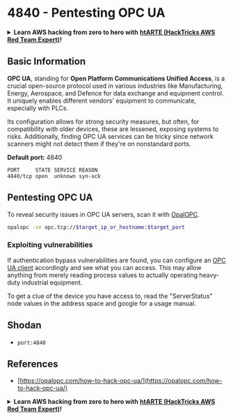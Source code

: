 # 4840 - Pentesting OPC UA

<details>

<summary><strong>Learn AWS hacking from zero to hero with</strong> <a href="https://training.hacktricks.xyz/courses/arte"><strong>htARTE (HackTricks AWS Red Team Expert)</strong></a><strong>!</strong></summary>

Other ways to support HackTricks:

* If you want to see your **company advertised in HackTricks** or **download HackTricks in PDF** Check the [**SUBSCRIPTION PLANS**](https://github.com/sponsors/carlospolop)!
* Get the [**official PEASS & HackTricks swag**](https://peass.creator-spring.com)
* Discover [**The PEASS Family**](https://opensea.io/collection/the-peass-family), our collection of exclusive [**NFTs**](https://opensea.io/collection/the-peass-family)
* **Join the** 💬 [**Discord group**](https://discord.gg/hRep4RUj7f) or the [**telegram group**](https://t.me/peass) or **follow** me on **Twitter** 🐦 [**@carlospolopm**](https://twitter.com/carlospolopm)**.**
* **Share your hacking tricks by submitting PRs to the** [**HackTricks**](https://github.com/carlospolop/hacktricks) and [**HackTricks Cloud**](https://github.com/carlospolop/hacktricks-cloud) github repos.

</details>

## Basic Information

**OPC UA**, standing for **Open Platform Communications Unified Access**, is a crucial open-source protocol used in various industries like Manufacturing, Energy, Aerospace, and Defence for data exchange and equipment control. It uniquely enables different vendors' equipment to communicate, especially with PLCs.

Its configuration allows for strong security measures, but often, for compatibility with older devices, these are lessened, exposing systems to risks. Additionally, finding OPC UA services can be tricky since network scanners might not detect them if they're on nonstandard ports.

**Default port:** 4840

```text
PORT     STATE SERVICE REASON
4840/tcp open  unknown syn-ack
```

## Pentesting OPC UA

To reveal security issues in OPC UA servers, scan it with [OpalOPC](https://opalopc.com/).

```bash
opalopc -vv opc.tcp://$target_ip_or_hostname:$target_port
```

### Exploiting vulnerabilities

If authentication bypass vulnerabilities are found, you can configure an [OPC UA client](https://www.prosysopc.com/products/opc-ua-browser/) accordingly and see what you can access. This may allow anything from merely reading process values to actually operating heavy-duty industrial equipment.

To get a clue of the device you have access to, read the "ServerStatus" node values in the address space and google for a usage manual.

## Shodan

* `port:4840`

## References

* [https://opalopc.com/how-to-hack-opc-ua/](https://opalopc.com/how-to-hack-opc-ua/)

<details>

<summary><strong>Learn AWS hacking from zero to hero with</strong> <a href="https://training.hacktricks.xyz/courses/arte"><strong>htARTE (HackTricks AWS Red Team Expert)</strong></a><strong>!</strong></summary>

Other ways to support HackTricks:

* If you want to see your **company advertised in HackTricks** or **download HackTricks in PDF** Check the [**SUBSCRIPTION PLANS**](https://github.com/sponsors/carlospolop)!
* Get the [**official PEASS & HackTricks swag**](https://peass.creator-spring.com)
* Discover [**The PEASS Family**](https://opensea.io/collection/the-peass-family), our collection of exclusive [**NFTs**](https://opensea.io/collection/the-peass-family)
* **Join the** 💬 [**Discord group**](https://discord.gg/hRep4RUj7f) or the [**telegram group**](https://t.me/peass) or **follow** me on **Twitter** 🐦 [**@carlospolopm**](https://twitter.com/carlospolopm)**.**
* **Share your hacking tricks by submitting PRs to the** [**HackTricks**](https://github.com/carlospolop/hacktricks) and [**HackTricks Cloud**](https://github.com/carlospolop/hacktricks-cloud) github repos.

</details>
